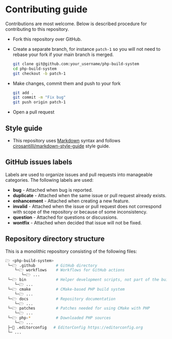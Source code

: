 # Contributing guide

Contributions are most welcome. Below is described procedure for contributing to
this repository.

* Fork this repository over GitHub.
* Create a separate branch, for instance `patch-1` so you will not need to
  rebase your fork if your main branch is merged.

  ```sh
  git clone git@github.com:your_username/php-build-system
  cd php-build-system
  git checkout -b patch-1
  ```
* Make changes, commit them and push to your fork

  ```sh
  git add .
  git commit -m "Fix bug"
  git push origin patch-1
  ```
* Open a pull request

## Style guide

* This repository uses [Markdown](https://daringfireball.net/projects/markdown/)
  syntax and follows
  [cirosantilli/markdown-style-guide](http://www.cirosantilli.com/markdown-style-guide/)
  style guide.

## GitHub issues labels

Labels are used to organize issues and pull requests into manageable categories.
The following labels are used:

* **bug** - Attached when bug is reported.
* **duplicate** - Attached when the same issue or pull request already exists.
* **enhancement** - Attached when creating a new feature.
* **invalid** - Attached when the issue or pull request does not correspond with
  scope of the repository or because of some inconsistency.
* **question** - Attached for questions or discussions.
* **wontfix** - Attached when decided that issue will not be fixed.

## Repository directory structure

This is a monolithic repository consisting of the following files:

```sh
🗁 <php-build-system>
 └─🗁 .github         # GitHub directory
    └─🗁 workflows    # Workflows for GitHub actions
       └─🗁 ...
 └─🗁 bin             # Helper development scripts, not part of the build system
    └─🗁 ...
 └─🗁 cmake           # CMake-based PHP build system
    └─🗁 ...
 └─🗁 docs            # Repository documentation
    └─🗁 ...
 └─🗁 patches         # Patches needed for using CMake with PHP
    └─🗁 ...
 └─🗁 php-*           # Downloaded PHP sources
    └─🗁 ...
 ├─📄 .editorconfig   # EditorConfig https://editorconfig.org
 └─ ...
```
